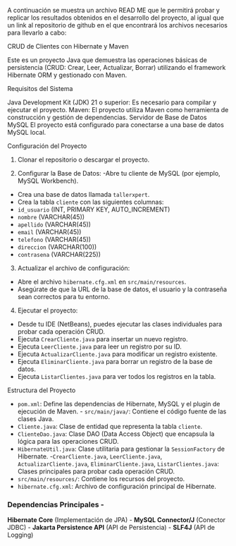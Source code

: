 A continuación se muestra un archivo READ ME que le permitirá probar y replicar los resultados obtenidos en el desarrollo del proyecto, al igual que un link al repositorio de github en el que encontrará los archivos necesarios para llevarlo a cabo:

CRUD de Clientes con Hibernate y Maven

Este es un proyecto Java que demuestra las operaciones básicas de persistencia (CRUD: Crear, Leer, Actualizar, Borrar) utilizando el framework Hibernate ORM y gestionado con Maven. 

Requisitos del Sistema
 
Java Development Kit (JDK) 21 o superior: Es necesario para compilar y ejecutar el proyecto. Maven: El proyecto utiliza Maven como herramienta de construcción y gestión de dependencias. Servidor de Base de Datos MySQL El proyecto está configurado para conectarse a una base de datos MySQL local. 

Configuración del Proyecto 

1. Clonar el repositorio o descargar el proyecto. 

2. Configurar la Base de Datos: 
-Abre tu cliente de MySQL (por ejemplo, MySQL Workbench).
- Crea una base de datos llamada `tallerxpert`.
- Crea la tabla `cliente` con las siguientes columnas: 
- `id_usuario` (INT, PRIMARY KEY, AUTO_INCREMENT) 
- `nombre` (VARCHAR(45)) 
- `apellido` (VARCHAR(45)) 
- `email` (VARCHAR(45)) 
- `telefono` (VARCHAR(45)) 
- `direccion` (VARCHAR(100)) 
- `contrasena` (VARCHAR(225)) 

3. Actualizar el archivo de configuración:
- Abre el archivo `hibernate.cfg.xml` en `src/main/resources`. 
- Asegúrate de que la URL de la base de datos, el usuario y la contraseña sean correctos para tu entorno. 

4. Ejecutar el proyecto: 
- Desde tu IDE (NetBeans), puedes ejecutar las clases individuales para probar cada operación CRUD. 
- Ejecuta `CrearCliente.java` para insertar un nuevo registro. 
- Ejecuta `LeerCliente.java` para leer un registro por su ID. 
- Ejecuta `ActualizarCliente.java` para modificar un registro existente. 
- Ejecuta `EliminarCliente.java` para borrar un registro de la base de datos. 
- Ejecuta `ListarClientes.java` para ver todos los registros en la tabla. 

Estructura del Proyecto 
- `pom.xml`: Define las dependencias de Hibernate, MySQL y el plugin de ejecución de Maven. - `src/main/java/`: Contiene el código fuente de las clases Java. 
- `Cliente.java`: Clase de entidad que representa la tabla `cliente`. 
- `ClienteDao.java`: Clase DAO (Data Access Object) que encapsula la lógica para las operaciones CRUD. 
- `HibernateUtil.java`: Clase utilitaria para gestionar la `SessionFactory` de Hibernate. 
-`CrearCliente.java`, `LeerCliente.java`, `ActualizarCliente.java`, `EliminarCliente.java`, `ListarClientes.java`: Clases principales para probar cada operación CRUD. 
- `src/main/resources/`: Contiene los recursos del proyecto. 
- `hibernate.cfg.xml`: Archivo de configuración principal de Hibernate. 

### Dependencias Principales - 
**Hibernate Core** (Implementación de JPA) - **MySQL Connector/J** (Conector JDBC) - **Jakarta Persistence API** (API de Persistencia) - **SLF4J** (API de Logging)
